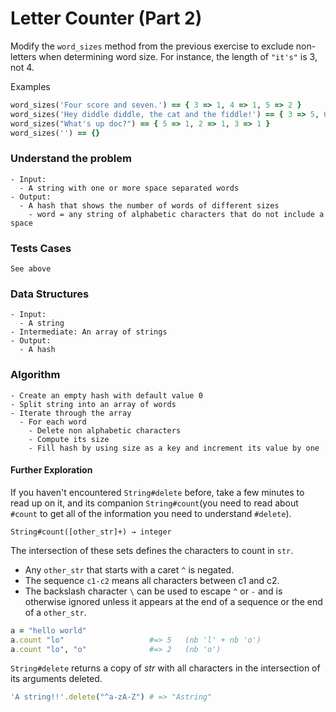 # Letter Counter (Part 2)

Modify the `word_sizes` method from the previous exercise to exclude non-letters when determining word size. For instance, the length of `"it's"` is 3, not 4.

Examples

```ruby
word_sizes('Four score and seven.') == { 3 => 1, 4 => 1, 5 => 2 }
word_sizes('Hey diddle diddle, the cat and the fiddle!') == { 3 => 5, 6 => 3 }
word_sizes("What's up doc?") == { 5 => 1, 2 => 1, 3 => 1 }
word_sizes('') == {}
```

### Understand the problem

```
- Input:
  - A string with one or more space separated words
- Output:
  - A hash that shows the number of words of different sizes
    - word = any string of alphabetic characters that do not include a space
```

### Tests Cases

```
See above
```

### Data Structures

```
- Input:
  - A string
- Intermediate: An array of strings
- Output:
  - A hash
```

### Algorithm

```
- Create an empty hash with default value 0
- Split string into an array of words
- Iterate through the array
  - For each word
    - Delete non alphabetic characters
    - Compute its size
    - Fill hash by using size as a key and increment its value by one
```

#### Further Exploration

If you haven't encountered `String#delete` before, take a few minutes to read up on it, and its companion `String#count`(you need to read about `#count` to get all of the information you need to understand `#delete`).



`String#count([other_str]+) → integer`

The intersection of these sets defines the characters to count in `str`. 

* Any `other_str` that starts with a caret `^` is negated. 
* The sequence `c1-c2` means all characters between c1 and c2. 
* The backslash character `\` can be used to escape `^` or `-` and is otherwise ignored unless it appears at the end of a sequence or the end of a `other_str`.

```ruby
a = "hello world"
a.count "lo"                   #=> 5   (nb 'l' + nb 'o')
a.count "lo", "o"              #=> 2   (nb 'o')
```



 `String#delete` returns a copy of *str* with all characters in the intersection of its arguments deleted. 

```ruby
'A string!!'.delete("^a-zA-Z") # => "Astring"
```

